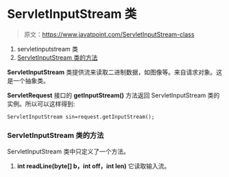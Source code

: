 # ServletInputStream 类

> 原文：<https://www.javatpoint.com/ServletInputStream-class>

1.  servletinputstream 类
2.  [ServletInputStream 类的方法](#)

**ServletInputStream** 类提供流来读取二进制数据，如图像等。来自请求对象。这是一个抽象类。

**ServletRequest** 接口的 **getInputStream()** 方法返回 ServletInputStream 类的实例。所以可以这样得到:

```
ServletInputStream sin=request.getInputStream();

```

### ServletInputStream 类的方法

ServletInputStream 类中只定义了一个方法。

1.  **int readLine(byte[] b，int off，int len)** 它读取输入流。
